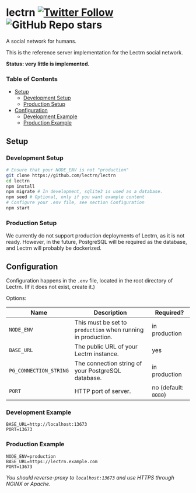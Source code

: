 # lectrn [![Twitter Follow](https://img.shields.io/twitter/follow/lectrn?style=social)](https://twitter.com/lectrn) ![GitHub Repo stars](https://img.shields.io/github/stars/lectrn/lectrn?style=social) 
A social network for humans.

This is the reference server implementation for the Lectrn social network.

**Status: very little is implemented.**

### Table of Contents
* [Setup](#setup)
  * [Development Setup](#development-setup)
  * [Production Setup](#production-setup)
* [Configuration](#configuration)
  * [Development Example](#development-example)
  * [Production Example](#production-example)

## Setup

### Development Setup

```bash
# Ensure that your NODE_ENV is not "production"
git clone https://github.com/lectrn/lectrn
cd lectrn
npm install
npm migrate # In development, sqlite3 is used as a database.
npm seed # Optional, only if you want example content
# Configure your .env file, see section Configuration
npm start
```

### Production Setup

We currently do not support production deployments of Lectrn, as it is not ready. However, in the future, PostgreSQL will be required as the database, and Lectrn will probably be dockerized.

## Configuration

Configuration happens in the `.env` file, located in the root directory of Lectrn. (If it does not exist, create it.)

Options:

| Name | Description | Required? |
|-|-|-|
| `NODE_ENV` | This must be set to `production` when running in production. | in production |
| `BASE_URL` | The public URL of your Lectrn instance. | yes |
| `PG_CONNECTION_STRING` | The connection string of your PostgreSQL database. | in production |
| `PORT` | HTTP port of server. | no (default: `8080`)

### Development Example

```env
BASE_URL=http://localhost:13673
PORT=13673
```

### Production Example

```env
NODE_ENV=production
BASE_URL=https://lectrn.example.com
PORT=13673
```

*You should reverse-proxy to `localhost:13673` and use HTTPS through NGINX or Apache.*